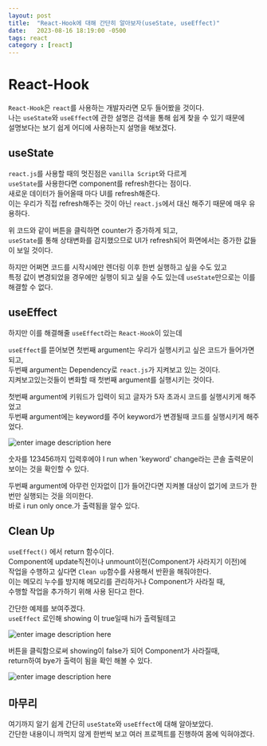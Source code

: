 ```yaml
---
layout: post
title:  "React-Hook에 대해 간단히 알아보자(useState, useEffect)"
date:   2023-08-16 18:19:00 -0500
tags: react
category : [react]
---
```


# React-Hook

`React-Hook`은 `react`를 사용하는 개발자라면 모두 들어봤을 것이다.<br/>
나는 `useState`와 `useEffect`에 관한 설명은 검색을 통해 쉽게 찾을 수 있기 때문에 <br/>
설명보다는 보기 쉽게 어디에 사용하는지 설명을 해보겠다. <br/>

## useState
`react.js`를 사용할 때의 멋진점은 `vanilla Script`와 다르게 <br/>
`useState`를 사용한다면 component를 refresh한다는 점이다.<br/>
새로운 데이터가 들어올때 마다 UI를 refresh해준다.<br/>
이는 우리가 직접 refresh해주는 것이 아닌 `react.js`에서 대신 해주기 때문에 매우 유용하다.<br/>

<script src="https://gist.github.com/Flen-E/8be0438719c3a4a504f1ff776f812d36.js"></script>

위 코드와 같이 버튼을 클릭하면 counter가 증가하게 되고, <br/>
`useState`를 통해 상태변화를 감지했으므로 UI가 refresh되어 화면에서는 증가한 값들이 보일 것이다.<br/>

하지만 어쩌면 코드를 시작시에만 렌더링 이후 한번 실행하고 싶을 수도 있고 <br/>
특정 값이 변경되었을 경우에만 실행이 되고 싶을 수도 있는데 `useState`만으로는 이를 해결할 수 없다.

## useEffect
하지만 이를 해결해줄 `useEffect`라는 `React-Hook`이 있는데<br/>
<script src="https://gist.github.com/Flen-E/ac43bb89ca886e8502f78e588f5febba.js"></script>
`useEffect`를 뜯어보면 첫번째 argument는 우리가 실행시키고 싶은 코드가 들어가면되고,<br/>
두번째 argument는 Dependency로 `react.js`가 지켜보고 있는 것이다.<br/>
지켜보고있는것들이 변화할 때 첫번째 argument를 실행시키는 것이다.

<script src="https://gist.github.com/Flen-E/5091f1d6d41addde220dab0aaeeded1a.js"></script>

첫번째 argument에 키워드가 입력이 되고 글자가 5자 초과시 코드를 실행시키게 해주었고 <br/>
두번째 argument에는 keyword를 주어 keyword가 변경될때 코드를 실행시키게 해주었다.<br/>

![enter image description here](https://i.ibb.co/QJ908V5/2023-08-15-180649.png)

숫자를 123456까지 입력후에야 I run when 'keyword' change라는 콘솔 출력문이 보이는 것을 확인할 수 있다.<br/>

<script src="https://gist.github.com/Flen-E/d3175fdf9b72598db12cf16894635769.js"></script>

두번째 argument에 아무런 인자없이 []가 들어간다면 지켜볼 대상이 없기에 코드가 한번만 실행되는 것을 의미한다.<br/>
바로 i run only once.가 출력됨을 알수 있다.<br/>

## Clean Up

`useEffect()` 에서 return 함수이다.<br/>
Component에 update직전이나 unmount이전(Component가 사라지기 이전)에 <br/>
작업을 수행하고 싶다면 `Clean up`함수를 사용해서 반환을 해줘야한다. <br/>
이는 메모리 누수를 방지해 메모리를 관리하거나 Component가 사라질 때, <br/>
수행할 작업을 추가하기 위해 사용 된다고 한다.<br/>
<script src="https://gist.github.com/Flen-E/cddb7511544c4f6b511f5fd2a9ed2c34.js"></script>

간단한 예제를 보여주겠다.<br/>
`useEffect` 로인해 showing 이 true일때 hi가 출력될테고<br/>

![enter image description here](https://i.ibb.co/KL9CVhS/1.png)

버튼을 클릭함으로써 showing이 false가 되어 Component가 사라질때,<br/>
return하여 bye가 출력이 됨을 확인 해볼 수 있다.<br/>

![enter image description here](https://i.ibb.co/P69dHjW/2.png)



## 마무리



여기까지 알기 쉽게 간단히 `useState`와 `useEffect`에 대해 알아보았다.<br/>
간단한 내용이니 까먹지 않게 한번씩 보고 여러 프로젝트를 진행하여 몸에 익혀야겠다.<br/>

